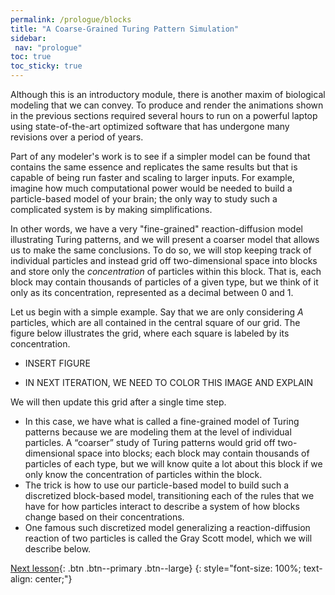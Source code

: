 ```yaml
---
permalink: /prologue/blocks
title: "A Coarse-Grained Turing Pattern Simulation"
sidebar:
 nav: "prologue"
toc: true
toc_sticky: true
---
```


Although this is an introductory module, there is another maxim of biological modeling that we can convey. To produce and render the animations shown in the previous sections required several hours to run on a powerful laptop using state-of-the-art optimized software that has undergone many revisions over a period of years.

Part of any modeler's work is to see if a simpler model can be found that contains the same essence and replicates the same results but that is capable of being run faster and scaling to larger inputs. For example, imagine how much computational power would be needed to build a particle-based model of your brain; the only way to study such a complicated system is by making simplifications.

In other words, we have a very "fine-grained" reaction-diffusion model illustrating Turing patterns, and we will present a coarser model that allows us to make the same conclusions. To do so, we will stop keeping track of individual particles and instead grid off two-dimensional space into blocks and store only the *concentration* of particles within this block. That is, each block may contain thousands of particles of a given type, but we think of it only as its concentration, represented as a decimal between 0 and 1.

Let us begin with a simple example. Say that we are only considering *A* particles, which are all contained in the central square of our grid. The figure below illustrates the grid, where each square is labeled by its concentration.

* INSERT FIGURE

* IN NEXT ITERATION, WE NEED TO COLOR THIS IMAGE AND EXPLAIN

We will then update this grid after a single time step.



* In this case, we have what is called a fine-grained model of Turing patterns because we are modeling them at the level of individual particles. A “coarser” study of Turing patterns would grid off two-dimensional space into blocks; each block may contain thousands of particles of each type, but we will know quite a lot about this block if we only know the concentration of particles within the block.
* The trick is how to use our particle-based model to build such a discretized block-based model, transitioning each of the rules that we have for how particles interact to describe a system of how blocks change based on their concentrations.
* One famous such discretized model generalizing a reaction-diffusion reaction of two particles is called the Gray Scott model, which we will describe below.

[Next lesson](#){: .btn .btn--primary .btn--large}
{: style="font-size: 100%; text-align: center;"}
